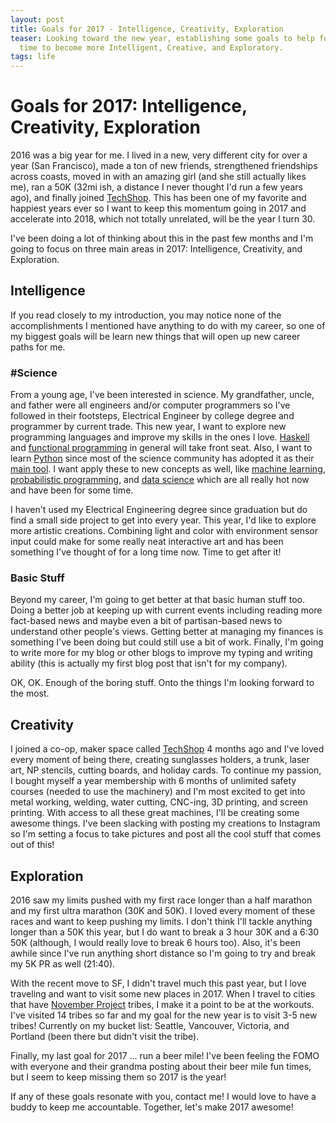 ```yaml
---
layout: post
title: Goals for 2017 - Intelligence, Creativity, Exploration
teaser: Looking toward the new year, establishing some goals to help focus my
  time to become more Intelligent, Creative, and Exploratory.
tags: life
---
```


# Goals for 2017: Intelligence, Creativity, Exploration

2016 was a big year for me. I lived in a new, very different city for over a
year (San Francisco), made a ton of new friends, strengthened friendships across
coasts, moved in with an amazing girl (and she still actually likes me), ran a
50K (32mi ish, a distance I never thought I'd run a few years ago), and finally
joined [TechShop]. This has been one of my favorite and happiest years ever so I
want to keep this momentum going in 2017 and accelerate into 2018, which not
totally unrelated, will be the year I turn 30.

I've been doing a lot of thinking about this in the past few months and I'm
going to focus on three main areas in 2017: Intelligence, Creativity, and
Exploration.

## Intelligence

If you read closely to my introduction, you may notice none of the
accomplishments I mentioned have anything to do with my career, so one of my
biggest goals will be learn new things that will open up new career paths for
me.

### #Science

From a young age, I've been interested in science. My grandfather, uncle, and
father were all engineers and/or computer programmers so I've followed in their
footsteps, Electrical Engineer by college degree and programmer by current
trade. This new year, I want to explore new programming languages and improve my
skills in the ones I love. [Haskell] and [functional programming] in general
will take front seat. Also, I want to learn [Python] since most of the science
community has adopted it as their [main tool]. I want apply these to new
concepts as well, like [machine learning], [probabilistic programming], and
[data science] which are all really hot now and have been for some time.

I haven't used my Electrical Engineering degree since graduation but do find a
small side project to get into every year. This year, I'd like to explore more
artistic creations. Combining light and color with environment sensor input
could make for some really neat interactive art and has been something I've
thought of for a long time now. Time to get after it!

[Haskell]: https://www.haskell.org
[functional programming]: https://en.wikipedia.org/wiki/Functional_programming
[Python]: https://www.python.org
[main tool]: https://www.scipy.org
[machine learning]: https://en.wikipedia.org/wiki/Machine_learning
[probabilistic programming]: https://en.wikipedia.org/wiki/Probabilistic_programming_language
[data science]: https://en.wikipedia.org/wiki/Data_science

### Basic Stuff

Beyond my career, I'm going to get better at that basic human stuff too. Doing a
better job at keeping up with current events including reading more fact-based
news and maybe even a bit of partisan-based news to understand other people's
views. Getting better at managing my finances is something I've been doing but
could still use a bit of work. Finally, I'm going to write more for my blog or
other blogs to improve my typing and writing ability (this is actually my first
blog post that isn't for my company).

OK, OK. Enough of the boring stuff. Onto the things I'm looking forward to the
most.

## Creativity

I joined a co-op, maker space called [TechShop] 4 months ago and I've loved
every moment of being there, creating sunglasses holders, a trunk, laser art, NP
stencils, cutting boards, and holiday cards. To continue my passion, I bought
myself a year membership with 6 months of unlimited safety courses (needed to
use the machinery) and I'm most excited to get into metal working, welding,
water cutting, CNC-ing, 3D printing, and screen printing. With access to all
these great machines, I'll be creating some awesome things. I've been slacking
with posting my creations to Instagram so I'm setting a focus to take pictures
and post all the cool stuff that comes out of this!

[TechShop]: https://www.techshop.ws

## Exploration

2016 saw my limits pushed with my first race longer than a half marathon and my
first ultra marathon (30K and 50K). I loved every moment of these races and want
to keep pushing my limits. I don't think I'll tackle anything longer than a 50K
this year, but I do want to break a 3 hour 30K and a 6:30 50K (although, I would
really love to break 6 hours too). Also, it's been awhile since I've run
anything short distance so I'm going to try and break my 5K PR as well (21:40).

With the recent move to SF, I didn't travel much this past year, but I love
traveling and want to visit some new places in 2017. When I travel to cities
that have [November Project] tribes, I make it a point to be at the workouts.
I've visited 14 tribes so far and my goal for the new year is to visit 3-5 new
tribes! Currently on my bucket list: Seattle, Vancouver, Victoria, and Portland
(been there but didn't visit the tribe).

[November Project]: https://november-project.com

Finally, my last goal for 2017 ... run a beer mile! I've been feeling the FOMO
with everyone and their grandma posting about their beer mile fun times, but I
seem to keep missing them so 2017 is the year!

If any of these goals resonate with you, contact me! I would love to have a
buddy to keep me accountable. Together, let's make 2017 awesome!
